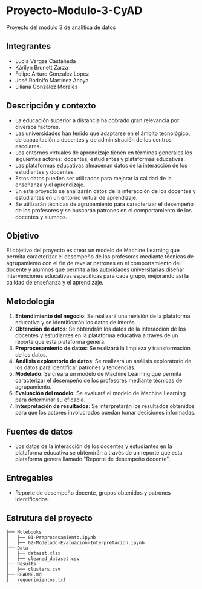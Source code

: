 # Proyecto-Modulo-3-CyAD

Proyecto del modulo 3 de analitica de datos

## Integrantes

- Lucia Vargas Castañeda
- Kárilyn Brunett Zarza
- Felipe Arturo Gonzalez Lopez
- José Rodolfo Martínez Anaya
- Liliana González Morales

## Descripción y contexto

- La educación superior a distancia ha cobrado gran relevancia por diversos factores.
- Las universidades han tenido que adaptarse en el ámbito tecnológico, de capacitación a docentes y de administración de los centros escolares.
- Los entornos virtuales de aprendizaje tienen en términos generales los siguientes actores: docentes, estudiantes y plataformas educativas.
- Las plataformas educativas almacenan datos de la interacción de los estudiantes y docentes.
- Estos datos pueden ser utilizados para mejorar la calidad de la enseñanza y el aprendizaje.
- En este proyecto se analizarán datos de la interacción de los docentes y estudiantes en un entorno virtual de aprendizaje.
- Se utilizarán técnicas de agrupamiento para caracterizar el desempeño de los profesores y se buscarán patrones en el comportamiento de los docentes y alumnos.

## Objetivo

El objetivo del proyecto es crear un modelo de Machine Learning que permita caracterizar el desempeño de los profesores mediante técnicas de agrupamiento con el fin de revelar patrones en el comportamiento del docente y alumnos que permita a las autoridades universitarias diseñar intervenciones educativas específicas para cada grupo, mejorando así la calidad de enseñanza y el aprendizaje.

## Metodología
1. **Entendimiento del negocio**: Se realizará una revisión de la plataforma educativa y se identificarán los datos de interés.
2. **Obtención de datos**: Se obtendrán los datos de la interacción de los docentes y estudiantes en la plataforma educativa a traves de un reporte que esta plataforma genera.
3. **Preprocesamiento de datos**: Se realizará la limpieza y transformación de los datos.
4. **Análisis exploratorio de datos**: Se realizará un análisis exploratorio de los datos para identificar patrones y tendencias.
5. **Modelado**: Se creará un modelo de Machine Learning que permita caracterizar el desempeño de los profesores mediante técnicas de agrupamiento.
6. **Evaluación del modelo**: Se evaluará el modelo de Machine Learning para determinar su eficacia.
7. **Interpretación de resultados**: Se interpretarán los resultados obtenidos para que los actores involucrados puedan tomar decisiones informadas.

## Fuentes de datos

- Los datos de la interacción de los docentes y estudiantes en la plataforma educativa se obtendrán a través de un reporte que esta plataforma genera llamado "Reporte de desempeño docente".

## Entregables

- Reporte de desempeño docente, grupos obtenidos y patrones identificados.

## Estrutura del proyecto

```
├── Notebooks
│   ├── 01-Preprocesamiento.ipynb
│   ├── 02-Modelado-Evaluacion-Interpretacion.ipynb
├── Data
│   ├── dataset.xlsx
│   ├── cleaned_dataset.csv
├── Results
│   ├── clusters.csv
├── README.md
│   requerimientos.txt
```